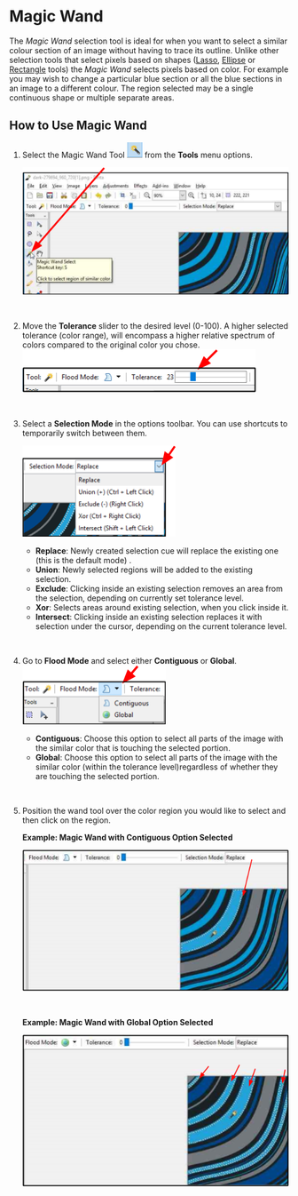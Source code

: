 # Magic Wand

 The *Magic Wand* selection tool is ideal for when you want to select a similar colour section of an image without having to trace its outline. Unlike other selection tools that select pixels based on shapes ([Lasso](lasso.md), [Ellipse](ellipse.md) or [Rectangle](rectangle.md) tools) the *Magic Wand* selects pixels based on color. For example you may wish to change a particular blue section or all the blue sections in an image to a different colour. The region selected may be a single continuous shape or multiple separate areas.

## How to Use Magic Wand 

 
1. Select the Magic Wand Tool ![Wand icon](img/wandpic.png) from the **Tools** menu options.   

     ![Wand](img/magicwandselect.png)  

    &nbsp; 
  
2.  Move the **Tolerance** slider to the desired level (0-100). A higher selected tolerance (color range), will encompass a higher relative spectrum of colors compared to the original color you chose.  
    ![Tolerance Bar](img/tolerancebar.png)  

    &nbsp;

3. Select a **Selection Mode** in the options toolbar. You can use shortcuts to temporarily switch between them. 

    ![Selection Mode](img/selectionmode.png)  

    - **Replace**: Newly created selection cue will replace the existing one (this is the default mode) .
    - **Union**: Newly selected regions will be added to the existing selection.
    - **Exclude**: Clicking inside an existing selection removes an area from the selection, depending on currently set tolerance level.
    - **Xor**: Selects areas around existing selection, when you click inside it.
    - **Intersect**: Clicking inside an existing selection replaces it with selection under the cursor, depending on the current tolerance level.

    &nbsp;

4. Go to **Flood Mode** and select either **Contiguous** or **Global**.  
    ![Flood Mode](img/floodmode.png)
 
    - **Contiguous**: Choose this option to select all parts of the image with the similar color that is touching the selected portion. 
    - **Global**: Choose this option to select all parts of the image with the similar color (within the tolerance level)regardless of whether they are touching the selected portion.
    
    &nbsp;

5. Position the wand tool over the color region you would like to select and then click on the region.


    **Example: Magic Wand with Contiguous Option Selected**

     ![Wand Contiguous](img/wandcontiguous.png)

    &nbsp;

    **Example: Magic Wand with Global Option Selected**

    ![Wand Global](img/globalselect.png)
